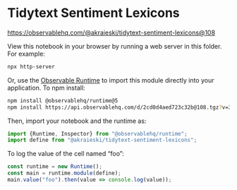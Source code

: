 # Tidytext Sentiment Lexicons

https://observablehq.com/@akraieski/tidytext-sentiment-lexicons@108

View this notebook in your browser by running a web server in this folder. For
example:

~~~sh
npx http-server
~~~

Or, use the [Observable Runtime](https://github.com/observablehq/runtime) to
import this module directly into your application. To npm install:

~~~sh
npm install @observablehq/runtime@5
npm install https://api.observablehq.com/d/2cd0d4aed723c32b@108.tgz?v=3
~~~

Then, import your notebook and the runtime as:

~~~js
import {Runtime, Inspector} from "@observablehq/runtime";
import define from "@akraieski/tidytext-sentiment-lexicons";
~~~

To log the value of the cell named “foo”:

~~~js
const runtime = new Runtime();
const main = runtime.module(define);
main.value("foo").then(value => console.log(value));
~~~
